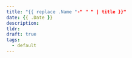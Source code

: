 ```yaml
---
title: "{{ replace .Name "-" " " | title }}"
date: {{ .Date }}
description:
tldr: 
draft: true
tags:
  - default
---
```

